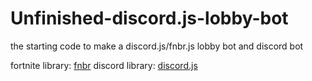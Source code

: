 # Unfinished-discord.js-lobby-bot

the starting code to make a discord.js/fnbr.js lobby bot and discord bot

fortnite library: [fnbr](https://fnbr.js.org)
discord library: [discord.js](https://discord.js.org/)
